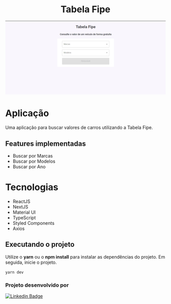 <h1 align="center">
  Tabela Fipe
</h1>

![cover](/public/placeholder-facebook-meta.jpg)

# Aplicação
Uma aplicação para buscar valores de carros utilizando a Tabela Fipe.

## Features implementadas
- Buscar por Marcas
- Buscar por Modelos
- Buscar por Ano

# Tecnologias
- ReactJS
- NextJS
- Material UI
- TypeScript
- Styled Components
- Axios

## Executando o projeto

Utilize o **yarn** ou o **npm install** para instalar as dependências do projeto.
Em seguida, inicie o projeto.

```
yarn dev
```

### **Projeto desenvolvido por**
[![Linkedin Badge](https://img.shields.io/badge/-Joilson%20M%20S%20Lopes-9466FF?style=flat-square&logo=Linkedin&logoColor=white&link=https://www.linkedin.com/in/joilsonmslopes/)](https://www.linkedin.com/in/joilsonmslopes/)